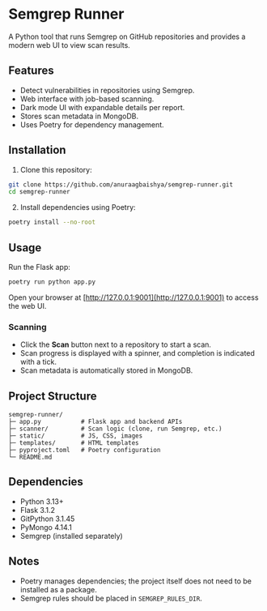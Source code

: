 # Semgrep Runner

A Python tool that runs Semgrep on GitHub repositories and provides a modern web UI to view scan results.

## Features

- Detect vulnerabilities in repositories using Semgrep.
- Web interface with job-based scanning.
- Dark mode UI with expandable details per report.
- Stores scan metadata in MongoDB.
- Uses Poetry for dependency management.

## Installation

1. Clone this repository:

```bash
git clone https://github.com/anuraagbaishya/semgrep-runner.git
cd semgrep-runner
```

2. Install dependencies using Poetry:

```bash
poetry install --no-root
```

## Usage

Run the Flask app:

```bash
poetry run python app.py
```

Open your browser at [http://127.0.0.1:9001](http://127.0.0.1:9001) to access the web UI.

### Scanning

- Click the **Scan** button next to a repository to start a scan.
- Scan progress is displayed with a spinner, and completion is indicated with a tick.
- Scan metadata is automatically stored in MongoDB.

## Project Structure

```
semgrep-runner/
├─ app.py           # Flask app and backend APIs
├─ scanner/         # Scan logic (clone, run Semgrep, etc.)
├─ static/          # JS, CSS, images
├─ templates/       # HTML templates
├─ pyproject.toml   # Poetry configuration
└─ README.md
```

## Dependencies

- Python 3.13+
- Flask 3.1.2
- GitPython 3.1.45
- PyMongo 4.14.1
- Semgrep (installed separately)

## Notes

- Poetry manages dependencies; the project itself does not need to be installed as a package.
- Semgrep rules should be placed in `SEMGREP_RULES_DIR`.
